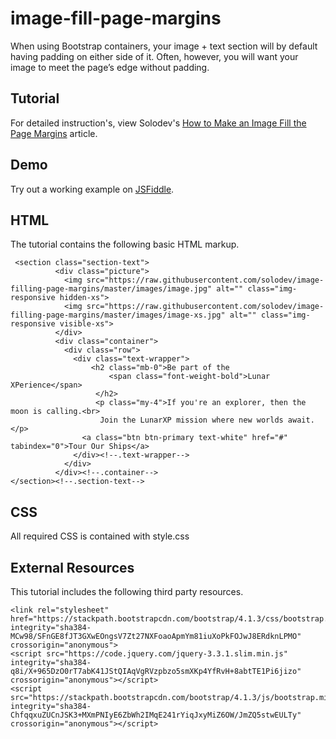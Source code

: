 # image-fill-page-margins
When using Bootstrap containers, your image + text section will by default having padding on either side of it. Often, however, you will want your image to meet the page’s edge without padding.

## Tutorial		  
For detailed instruction's, view Solodev's [How to Make an Image Fill the Page Margins](https://www.solodev.com/blog/how-to-make-an-image-fill-the-page-margins.stml) article.
 
## Demo  		  
Try out a working example on [JSFiddle]().

## HTML
The tutorial contains the following basic HTML markup.

```
 <section class="section-text">
          <div class="picture">
            <img src="https://raw.githubusercontent.com/solodev/image-filling-page-margins/master/images/image.jpg" alt="" class="img-responsive hidden-xs">
            <img src="https://raw.githubusercontent.com/solodev/image-filling-page-margins/master/images/image-xs.jpg" alt="" class="img-responsive visible-xs"> 
          </div>
          <div class="container">
            <div class="row">
              <div class="text-wrapper">
                  <h2 class="mb-0">Be part of the 
                      <span class="font-weight-bold">Lunar XPerience</span>
                   </h2>
                   <p class="my-4">If you're an explorer, then the moon is calling.<br>
                    Join the LunarXP mission where new worlds await.</p>
                <a class="btn btn-primary text-white" href="#" tabindex="0">Tour Our Ships</a> 
              </div><!--.text-wrapper-->
            </div>
          </div><!--.container-->
</section><!--.section-text-->
```

## CSS
All required CSS is contained with style.css

## External Resources
This tutorial includes the following third party resources.

```
<link rel="stylesheet" href="https://stackpath.bootstrapcdn.com/bootstrap/4.1.3/css/bootstrap.min.css" integrity="sha384-MCw98/SFnGE8fJT3GXwEOngsV7Zt27NXFoaoApmYm81iuXoPkFOJwJ8ERdknLPMO" crossorigin="anonymous">
<script src="https://code.jquery.com/jquery-3.3.1.slim.min.js" integrity="sha384-q8i/X+965DzO0rT7abK41JStQIAqVgRVzpbzo5smXKp4YfRvH+8abtTE1Pi6jizo" crossorigin="anonymous"></script>
<script src="https://stackpath.bootstrapcdn.com/bootstrap/4.1.3/js/bootstrap.min.js" integrity="sha384-ChfqqxuZUCnJSK3+MXmPNIyE6ZbWh2IMqE241rYiqJxyMiZ6OW/JmZQ5stwEULTy" crossorigin="anonymous"></script>
```